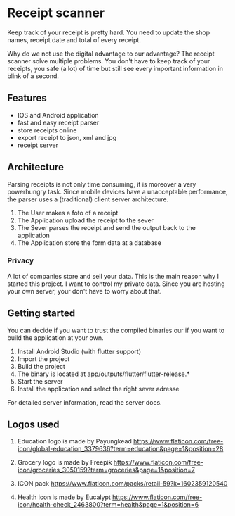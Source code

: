 # Receipt scanner
Keep track of your receipt is pretty hard. You need to update the shop names, 
receipt date and total of every receipt.

Why do we not use the digital advantage to our advantage? The receipt scanner solve multiple problems. 
You don't have to keep track of your receipts, you safe (a lot) of time but still see 
every important information in blink of a second.

## Features
- IOS and Android application
- fast and easy receipt parser
- store receipts online
- export receipt to json, xml and jpg
- receipt server

## Architecture
Parsing receipts is not only time consuming, it is moreover a very powerhungry task. Since mobile devices have a unacceptable performance, the parser uses a (traditional) client server architecture.

1. The User makes a foto of a receipt
2. The Application upload the receipt to the sever
3. The Sever parses the receipt and send the output back to the application
4. The Application store the form data at a database

### Privacy
A lot of companies store and sell your data. This is the main reason why I started this project. 
I want to control my private data. Since you are hosting your own server, your don't have to
worry about that.

## Getting started
You can decide if you want to trust the compiled binaries our if you want to build the application at your own.
1. Install Android Studio (with flutter support)
2. Import the project
3. Build the project
4. The binary is located at app/outputs/flutter/flutter-release.*
5. Start the server
6. Install the application and select the right sever adresse

For detailed server information, read the server docs.

## Logos used
1. Education logo is made by Payungkead
https://www.flaticon.com/free-icon/global-education_3379636?term=education&page=1&position=28


2. Grocery logo is made by Freepik
https://www.flaticon.com/free-icon/groceries_3050159?term=groceries&page=1&position=7

3. ICON pack
https://www.flaticon.com/packs/retail-59?k=1602359120540

4. Health icon is made by Eucalypt
https://www.flaticon.com/free-icon/health-check_2463800?term=health&page=1&position=6
